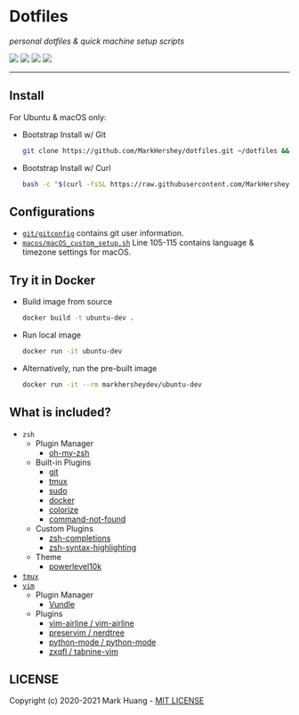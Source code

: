 # Dotfiles

_personal dotfiles & quick machine setup scripts_

![](https://github.com/MarkHershey/dotfiles/workflows/Shellcheck/badge.svg?branch=master)
![](https://github.com/MarkHershey/dotfiles/workflows/CI-ubuntu/badge.svg?branch=master)
![](https://github.com/MarkHershey/dotfiles/workflows/CI-ubuntu-curl/badge.svg?branch=master)
![](https://github.com/MarkHershey/dotfiles/workflows/CI-macOS/badge.svg?branch=master)

---

## Install

For Ubuntu & macOS only:

-   Bootstrap Install w/ Git

    ```bash
    git clone https://github.com/MarkHershey/dotfiles.git ~/dotfiles && cd ~/dotfiles && ./install
    ```

-   Bootstrap Install w/ Curl

    ```bash
    bash -c "$(curl -fsSL https://raw.githubusercontent.com/MarkHershey/dotfiles/master/curl_install)"
    ```

## Configurations

-   [`git/gitconfig`](git/gitconfig) contains git user information.
-   [`macos/macOS_custom_setup.sh`](macos/macOS_custom_setup.sh) Line 105-115 contains language & timezone settings for macOS.

## Try it in Docker

-   Build image from source

    ```bash
    docker build -t ubuntu-dev .
    ```

-   Run local image

    ```bash
    docker run -it ubuntu-dev
    ```

-   Alternatively, run the pre-built image

    ```bash
    docker run -it --rm markhersheydev/ubuntu-dev
    ```

## What is included?

-   `zsh`
    -   Plugin Manager
        -   [oh-my-zsh](https://github.com/ohmyzsh/ohmyzsh)
    -   Built-in Plugins
        -   [git](https://github.com/ohmyzsh/ohmyzsh/tree/master/plugins/git)
        -   [tmux](https://github.com/ohmyzsh/ohmyzsh/tree/master/plugins/tmux)
        -   [sudo](https://github.com/ohmyzsh/ohmyzsh/tree/master/plugins/sudo)
        -   [docker](https://github.com/ohmyzsh/ohmyzsh/tree/master/plugins/docker)
        -   [colorize](https://github.com/ohmyzsh/ohmyzsh/tree/master/plugins/colorize)
        -   [command-not-found](https://github.com/ohmyzsh/ohmyzsh/tree/master/plugins/command-not-found)
    -   Custom Plugins
        -   [zsh-completions](https://github.com/zsh-users/zsh-completions)
        -   [zsh-syntax-highlighting](https://github.com/zsh-users/zsh-syntax-highlighting)
    -   Theme
        -   [powerlevel10k](https://github.com/romkatv/powerlevel10k)
-   [`tmux`](https://github.com/tmux/tmux/wiki)
-   [`vim`](https://www.vim.org/)
    -   Plugin Manager
        -   [Vundle](https://github.com/VundleVim/Vundle.vim)
    -   Plugins
        -   [vim-airline / vim-airline](https://github.com/vim-airline/vim-airline)
        -   [preservim / nerdtree](https://github.com/preservim/nerdtree)
        -   [python-mode / python-mode](https://github.com/python-mode/python-mode)
        -   [zxqfl / tabnine-vim](https://github.com/zxqfl/tabnine-vim)

## LICENSE

Copyright (c) 2020-2021 Mark Huang - [MIT LICENSE](LICENSE)
